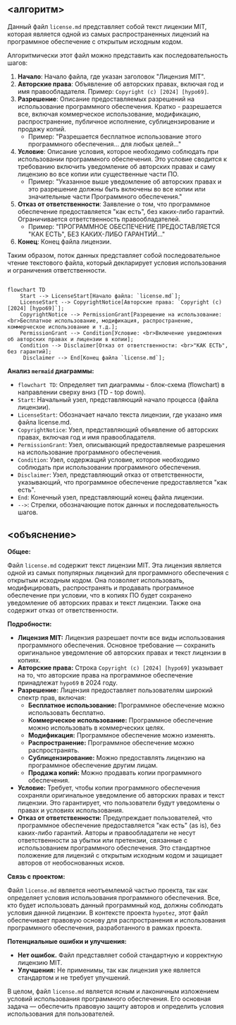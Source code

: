 ## <алгоритм>

Данный файл `license.md` представляет собой текст лицензии MIT, которая является одной из самых распространенных лицензий на программное обеспечение с открытым исходным кодом. 

Алгоритмически этот файл можно представить как последовательность шагов:

1. **Начало**: Начало файла, где указан заголовок "Лицензия MIT".
2. **Авторские права**: Объявление об авторских правах, включая год и имя правообладателя. Пример: `Copyright (c) [2024] [hypo69]`.
3. **Разрешение**: Описание предоставляемых разрешений на использование программного обеспечения. Кратко - разрешается все, включая коммерческое использование, модификацию, распространение, публичное исполнение, сублицензирование и продажу копий.
    - Пример: "Разрешается бесплатное использование этого программного обеспечения... для любых целей..."
4. **Условие**: Описание условия, которое необходимо соблюдать при использовании программного обеспечения. Это условие сводится к требованию включить уведомление об авторских правах и саму лицензию во все копии или существенные части ПО.
    - Пример: "Указанное выше уведомление об авторских правах и это разрешение должны быть включены во все копии или значительные части Программного обеспечения."
5. **Отказ от ответственности**: Заявление о том, что программное обеспечение предоставляется "как есть", без каких-либо гарантий. Ограничивается ответственность правообладателей.
    - Пример: "ПРОГРАММНОЕ ОБЕСПЕЧЕНИЕ ПРЕДОСТАВЛЯЕТСЯ "КАК ЕСТЬ", БЕЗ КАКИХ-ЛИБО ГАРАНТИЙ..."
6. **Конец**: Конец файла лицензии.

Таким образом, поток данных представляет собой последовательное чтение текстового файла, который декларирует условия использования и ограничения ответственности.

## <mermaid>

```mermaid
flowchart TD
    Start --> LicenseStart[Начало файла: `license.md`];
    LicenseStart --> CopyrightNotice[Авторские права: `Copyright (c) [2024] [hypo69]`];
    CopyrightNotice --> PermissionGrant[Разрешение на использование: <br>Бесплатное использование, модификация, распространение, коммерческое использование и т.д.];
    PermissionGrant --> Condition[Условие: <br>Включение уведомления об авторских правах и лицензии в копии];
    Condition --> Disclaimer[Отказ от ответственности: <br>"КАК ЕСТЬ", без гарантий];
     Disclaimer --> End[Конец файла `license.md`];
```

**Анализ `mermaid` диаграммы:**

- `flowchart TD`: Определяет тип диаграммы - блок-схема (flowchart) в направлении сверху вниз (TD - top down).
- `Start`: Начальный узел, представляющий начало процесса (файла лицензии).
- `LicenseStart`: Обозначает начало текста лицензии, где указано имя файла license.md.
- `CopyrightNotice`: Узел, представляющий объявление об авторских правах, включая год и имя правообладателя.
- `PermissionGrant`: Узел, описывающий предоставляемые разрешения на использование программного обеспечения.
- `Condition`: Узел, содержащий условие, которое необходимо соблюдать при использовании программного обеспечения.
- `Disclaimer`: Узел, представляющий отказ от ответственности, указывающий, что программное обеспечение предоставляется "как есть".
- `End`: Конечный узел, представляющий конец файла лицензии.
- `-->`: Стрелки, обозначающие поток данных и последовательность шагов.

## <объяснение>

**Общее:**

Файл `license.md` содержит текст лицензии MIT. Эта лицензия является одной из самых популярных лицензий для программного обеспечения с открытым исходным кодом. Она позволяет использовать, модифицировать, распространять и продавать программное обеспечение при условии, что в копиях ПО будет сохранено уведомление об авторских правах и текст лицензии. Также она содержит отказ от ответственности.

**Подробности:**

*   **Лицензия MIT:** Лицензия разрешает почти все виды использования программного обеспечения. Основное требование — сохранить оригинальное уведомление об авторских правах и текст лицензии в копиях.
*   **Авторские права:**  Строка `Copyright (c) [2024] [hypo69]` указывает на то, что авторские права на программное обеспечение принадлежат `hypo69` в 2024 году.
*   **Разрешение:**  Лицензия предоставляет пользователям широкий спектр прав, включая:
    *   **Бесплатное использование:** Программное обеспечение можно использовать бесплатно.
    *   **Коммерческое использование:** Программное обеспечение можно использовать в коммерческих целях.
    *   **Модификация:** Программное обеспечение можно изменять.
    *   **Распространение:** Программное обеспечение можно распространять.
    *   **Сублицензирование:** Можно предоставлять лицензию на программное обеспечение другим лицам.
    *   **Продажа копий:** Можно продавать копии программного обеспечения.
*  **Условие:**  Требует, чтобы копии программного обеспечения сохраняли оригинальное уведомление об авторских правах и текст лицензии. Это гарантирует, что пользователи будут уведомлены о правах и условиях использования.
*  **Отказ от ответственности:**  Предупреждает пользователей, что программное обеспечение предоставляется "как есть" (as is), без каких-либо гарантий. Авторы и правообладатели не несут ответственности за убытки или претензии, связанные с использованием программного обеспечения. Это стандартное положение для лицензий с открытым исходным кодом и защищает авторов от необоснованных исков.

**Связь с проектом:**

Файл `license.md` является неотъемлемой частью проекта, так как определяет условия использования программного обеспечения. Все, кто будет использовать данный программный код, должны соблюдать условия данной лицензии. В контексте проекта `hypotez`, этот файл обеспечивает правовую основу для распространения и использования программного обеспечения, разработанного в рамках проекта.

**Потенциальные ошибки и улучшения:**

*   **Нет ошибок.** Файл представляет собой стандартную и корректную лицензию MIT. 
*   **Улучшения:** Не применимы, так как лицензия уже является стандартом и не требует улучшений.

В целом, файл `license.md` является ясным и лаконичным изложением условий использования программного обеспечения. Его основная задача — обеспечить правовую защиту авторов и определить условия использования для пользователей.